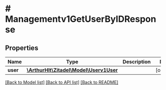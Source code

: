 # # Managementv1GetUserByIDResponse

## Properties

Name | Type | Description | Notes
------------ | ------------- | ------------- | -------------
**user** | [**\ArthurHlt\Zitadel\Model\Userv1User**](Userv1User.md) |  | [optional]

[[Back to Model list]](../../README.md#models) [[Back to API list]](../../README.md#endpoints) [[Back to README]](../../README.md)
